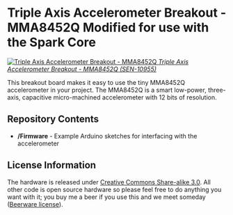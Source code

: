 Triple Axis Accelerometer Breakout - MMA8452Q Modified for use with the Spark Core
=============================================

[![Triple Axis Accelerometer Breakout - MMA8452Q](https://dlnmh9ip6v2uc.cloudfront.net/images/products/1/0/9/5/5/10955-01_i_ma.jpg)
*Triple Axis Accelerometer Breakout - MMA8452Q (SEN-10955)*](https://www.sparkfun.com/products/10955)

This breakout board makes it easy to use the tiny MMA8452Q accelerometer in your project. The MMA8452Q is a smart low-power, three-axis, capacitive micro-machined accelerometer with 12 bits of resolution.

Repository Contents
-------------------
* **/Firmware** - Example Arduino sketches for interfacing with the accelerometer

License Information
-------------------

The hardware is released under [Creative Commons Share-alike 3.0](http://creativecommons.org/licenses/by-sa/3.0/).
All other code is open source hardware so please feel free to do anything you want with it; you buy me a beer if you use this and we meet someday ([Beerware license](http://en.wikipedia.org/wiki/Beerware)).
